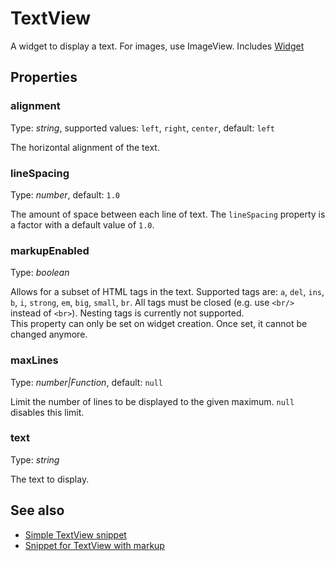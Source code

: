 ---
---
# TextView

A widget to display a text. For images, use ImageView.
Includes [Widget](Widget.md)

## Properties

### alignment

Type: *string*, supported values: `left`, `right`, `center`, default: `left`

The horizontal alignment of the text.

### lineSpacing

Type: *number*, default: `1.0`

The amount of space between each line of text. The `lineSpacing` property is a factor with a default value of `1.0`.

### markupEnabled

Type: *boolean*

Allows for a subset of HTML tags in the text. Supported tags are: `a`, `del`, `ins`, `b`, `i`, `strong`, `em`, `big`, `small`, `br`. All tags must be closed (e.g. use `<br/>` instead of `<br>`). Nesting tags is currently not supported.<br/>This property can only be set on widget creation. Once set, it cannot be changed anymore.

### maxLines

Type: *number|Function*, default: `null`

Limit the number of lines to be displayed to the given maximum. `null` disables this limit.

### text

Type: *string*

The text to display.


## See also

- [Simple TextView snippet](https://github.com/eclipsesource/tabris-js/tree/v1.10.0/snippets/textview/textview.js)
- [Snippet for TextView with markup](https://github.com/eclipsesource/tabris-js/tree/v1.10.0/snippets/textview-markup/textview-markup.js)
